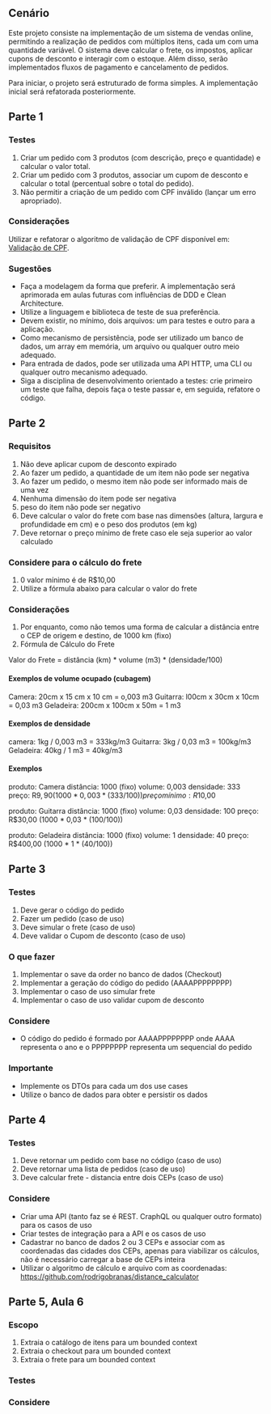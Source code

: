 ## Cenário

Este projeto consiste na implementação de um sistema de vendas online, permitindo a realização de pedidos com múltiplos itens, cada um com uma quantidade variável. O sistema deve calcular o frete, os impostos, aplicar cupons de desconto e interagir com o estoque. Além disso, serão implementados fluxos de pagamento e cancelamento de pedidos.

Para iniciar, o projeto será estruturado de forma simples. A implementação inicial será refatorada posteriormente.

## Parte 1

### Testes

1. Criar um pedido com 3 produtos (com descrição, preço e quantidade) e calcular o valor total.
2. Criar um pedido com 3 produtos, associar um cupom de desconto e calcular o total (percentual sobre o total do pedido).
3. Não permitir a criação de um pedido com CPF inválido (lançar um erro apropriado).

### Considerações

Utilizar e refatorar o algoritmo de validação de CPF disponível em: [Validação de CPF](https://github.com/rodrigobranas/cccat7_refactoring/blob/master/src/example2/cpfBefore.ts).

### Sugestões

- Faça a modelagem da forma que preferir. A implementação será aprimorada em aulas futuras com influências de DDD e Clean Architecture.
- Utilize a linguagem e biblioteca de teste de sua preferência.
- Devem existir, no mínimo, dois arquivos: um para testes e outro para a aplicação.
- Como mecanismo de persistência, pode ser utilizado um banco de dados, um array em memória, um arquivo ou qualquer outro meio adequado.
- Para entrada de dados, pode ser utilizada uma API HTTP, uma CLI ou qualquer outro mecanismo adequado.
- Siga a disciplina de desenvolvimento orientado a testes: crie primeiro um teste que falha, depois faça o teste passar e, em seguida, refatore o código.

## Parte 2

### Requisitos

1. Não deve aplicar cupom de desconto expirado
2. Ao fazer um pedido, a quantidade de um item não pode ser negativa
3. Ao fazer um pedido, o mesmo item não pode ser informado mais de uma vez
4. Nenhuma dimensão do item pode ser negativa
5. peso do item não pode ser negativo
6. Deve calcular o valor do frete com base nas dimensões (altura, largura e profundidade em cm) e o peso dos produtos (em kg)
7. Deve retornar o preço mínimo de frete caso ele seja superior ao valor calculado

### Considere para o cálculo do frete

1. 0 valor mínimo é de R$10,00
2. Utilize a fórmula abaixo para calcular o valor do frete

### Considerações

1. Por enquanto, como não temos uma forma de calcular a distância entre o CEP de origem e destino, de 1000 km (fixo)
2. Fórmula de Cálculo do Frete

Valor do Frete = distância (km) * volume (m3) * (densidade/100)

#### Exemplos de volume ocupado (cubagem)
Camera: 20cm x 15 cm x 10 cm = o,003 m3
Guitarra: l00cm x 30cm x 10cm = 0,03 m3
Geladeira: 200cm x 100cm x 50m = 1 m3

#### Exemplos de densidade
camera: 1kg / 0,003 m3 = 333kg/m3
Guitarra: 3kg / 0,03 m3 = 100kg/m3
Geladeira: 40kg / 1 m3 = 40kg/m3

#### Exemplos
produto: Camera
distância: 1000 (fixo)
volume: 0,003
densidade: 333
preço: R$9,90 (1000 * 0,003 * (333/100))
preço mínimo: R$10,00

produto: Guitarra
distância: 1000 (fixo)
volume: 0,03
densidade: 100
preço: R$30,00 (1000 * 0,03 * (100/100))

produto: Geladeira
distância: 1000 (fixo)
volume: 1
densidade: 40
preço: R$400,00 (1000 * 1 * (40/100))


## Parte 3

### Testes

1. Deve gerar o código do pedido
2. Fazer um pedido (caso de uso)
3. Deve simular o frete (caso de uso)
4. Deve validar o Cupom de desconto (caso de uso)

### O que fazer
1. Implementar o save da order no banco de dados (Checkout)
2. Implementar a geração do código do pedido (AAAAPPPPPPPP)
3. Implementar o caso de uso simular frete
4. Implementar o caso de uso validar cupom de desconto

### Considere
- O código do pedido é formado por AAAAPPPPPPPP onde AAAA representa o ano e o PPPPPPPP representa um sequencial do pedido

### Importante
- Implemente os DTOs para cada um dos use cases
- Utilize o banco de dados para obter e persistir os dados


## Parte 4

### Testes

1. Deve retornar um pedido com base no código (caso de uso)
2. Deve retornar uma lista de pedidos (caso de uso)
3. Deve calcular frete - distancia entre dois CEPs (caso de uso)

### Considere
- Criar uma API (tanto faz se é REST. CraphQL ou qualquer outro formato) para os casos de uso
- Criar testes de integração para a API e os casos de uso
- Cadastrar no banco de dados 2 ou 3 CEPs e associar com as coordenadas das cidades dos CEPs, apenas para viabilizar os cálculos, não é necessário carregar a base de CEPs inteira 
- Utilizar o algoritmo de cálculo e arquivo com as coordenadas: https://github.com/rodrigobranas/distance_calculator


## Parte 5, Aula 6

### Escopo
1. Extraia o catálogo de itens para um bounded context
2. Extraia o checkout para um bounded context 
3. Extraia o frete para um bounded context

### Testes

### Considere
